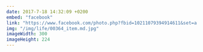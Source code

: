 ```yaml
---
date: 2017-7-18 14:32:09 +0200
embed: "facebook"
link: "https://www.facebook.com/photo.php?fbid=10211079394914611&set=a.10200872723714210.1073741831.1048105286&type=3&theater"
img: "/img/life/00364_item.md.jpg"
imageWidth: 300
imageHeight: 224
---
```

